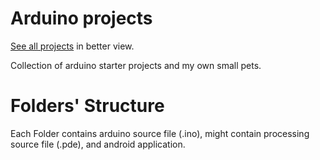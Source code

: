 Arduino projects
================

[See all projects](http://dimalev.github.io/arduino-start/) in better view.

Collection of arduino starter projects and my own small pets.

Folders' Structure
==================

Each Folder contains arduino source file (.ino), might contain processing source file (.pde), and android application.